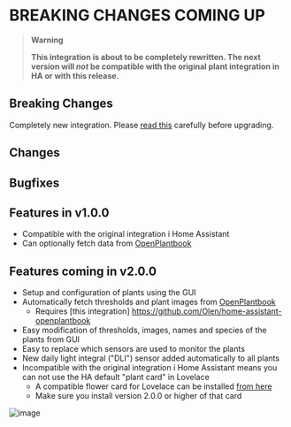 # BREAKING CHANGES COMING UP

>**Warning**
>
> **This integration is about to be completely rewritten.  The next version will *not* be compatible with the original plant integration in HA or with this release.**

## Breaking Changes

Completely new integration.  Please [read this](Version%202.md) carefully before upgrading.

## Changes

## Bugfixes

## Features in v1.0.0

* Compatible with the original integration i Home Assistant
* Can optionally fetch data from [OpenPlantbook](https://open.plantbook.io/)

## Features coming in v2.0.0

* Setup and configuration of plants using the GUI
* Automatically fetch thresholds and plant images from [OpenPlantbook](https://open.plantbook.io/)
  * Requires [this integration] https://github.com/Olen/home-assistant-openplantbook
* Easy modification of thresholds, images, names and species of the plants from GUI
* Easy to replace which sensors are used to monitor the plants
* New daily light integral ("DLI") sensor added automatically to all plants
* Incompatible with the original integration i Home Assistant means you can not use the HA default "plant card" in Lovelace
  * A compatible flower card for Lovelace can be installed [from here](https://github.com/Olen/lovelace-flower-card)
  * Make sure you install version 2.0.0 or higher of that card 

![image](https://user-images.githubusercontent.com/203184/182670259-9abd27c3-8641-444f-9002-4ffc0a80c016.png)



